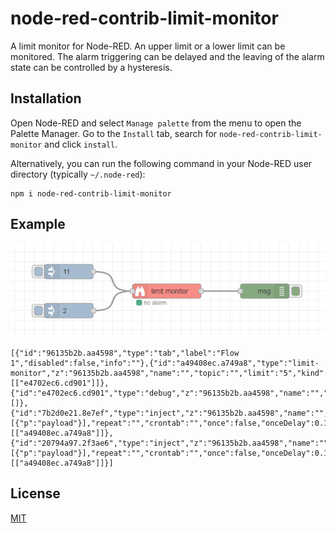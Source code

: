 # node-red-contrib-limit-monitor

A limit monitor for Node-RED. An upper limit or a lower limit can be monitored. The alarm triggering can be delayed and the leaving of the alarm state can be controlled by a hysteresis.

## Installation

Open Node-RED and select `Manage palette` from the menu to open the Palette Manager. Go to the `Install` tab, search for `node-red-contrib-limit-monitor` and click `install`.

Alternatively, you can run the following command in your Node-RED user directory (typically `~/.node-red`):

```
npm i node-red-contrib-limit-monitor
```

## Example

![](example.png)

```
[{"id":"96135b2b.aa4598","type":"tab","label":"Flow 1","disabled":false,"info":""},{"id":"a49408ec.a749a8","type":"limit-monitor","z":"96135b2b.aa4598","name":"","topic":"","limit":"5","kind":"2","delay":"1","hysteresis":"1","x":590,"y":300,"wires":[["e4702ec6.cd901"]]},{"id":"e4702ec6.cd901","type":"debug","z":"96135b2b.aa4598","name":"","active":true,"tosidebar":true,"console":false,"tostatus":false,"complete":"true","targetType":"full","statusVal":"","statusType":"auto","x":790,"y":300,"wires":[]},{"id":"7b2d0e21.8e7ef","type":"inject","z":"96135b2b.aa4598","name":"","props":[{"p":"payload"}],"repeat":"","crontab":"","once":false,"onceDelay":0.1,"topic":"","payload":"11","payloadType":"num","x":390,"y":260,"wires":[["a49408ec.a749a8"]]},{"id":"20794a97.2f3ae6","type":"inject","z":"96135b2b.aa4598","name":"","props":[{"p":"payload"}],"repeat":"","crontab":"","once":false,"onceDelay":0.1,"topic":"","payload":"2","payloadType":"num","x":390,"y":340,"wires":[["a49408ec.a749a8"]]}]
```

## License

[MIT](LICENSE)